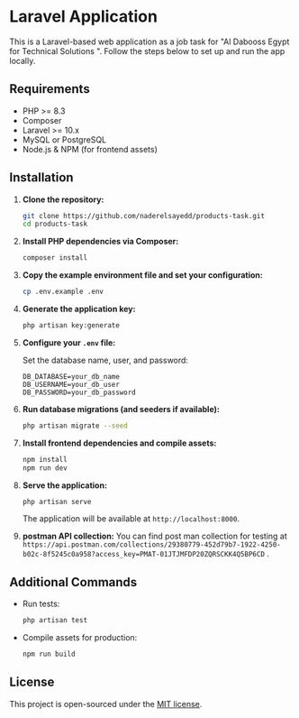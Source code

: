 # Laravel Application

This is a Laravel-based web application as a job task for "Al Dabooss Egypt for Technical Solutions
". Follow the steps below to set up and run the app locally.

## Requirements

- PHP >= 8.3
- Composer
- Laravel >= 10.x
- MySQL or PostgreSQL
- Node.js & NPM (for frontend assets)

## Installation

1. **Clone the repository:**

   ```bash
   git clone https://github.com/naderelsayedd/products-task.git
   cd products-task
   ```

2. **Install PHP dependencies via Composer:**

   ```bash
   composer install
   ```

3. **Copy the example environment file and set your configuration:**

   ```bash
   cp .env.example .env
   ```

4. **Generate the application key:**

   ```bash
   php artisan key:generate
   ```

5. **Configure your `.env` file:**

   Set the database name, user, and password:
   ```dotenv
   DB_DATABASE=your_db_name
   DB_USERNAME=your_db_user
   DB_PASSWORD=your_db_password
   ```

6. **Run database migrations (and seeders if available):**

   ```bash
   php artisan migrate --seed
   ```

7. **Install frontend dependencies and compile assets:**

   ```bash
   npm install
   npm run dev
   ```

8. **Serve the application:**

   ```bash
   php artisan serve
   ```

   The application will be available at `http://localhost:8000`.

9. **postman API collection:**
    You can find post man collection for testing at `https://api.postman.com/collections/29380779-452d79b7-1922-4250-b02c-8f5245c0a958?access_key=PMAT-01JTJMFDP20ZQRSCKK4Q5BP6CD` .

## Additional Commands

- Run tests:
  ```bash
  php artisan test
  ```

- Compile assets for production:
  ```bash
  npm run build
  ```

## License

This project is open-sourced under the [MIT license](LICENSE).
